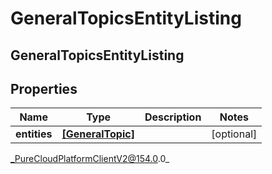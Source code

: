 # GeneralTopicsEntityListing

## GeneralTopicsEntityListing

## Properties

|Name | Type | Description | Notes|
|------------ | ------------- | ------------- | -------------|
| **entities** | [**[GeneralTopic]**](GeneralTopic) |  | [optional] |



_PureCloudPlatformClientV2@154.0.0_
